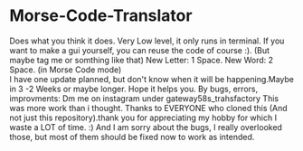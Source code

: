 # Morse-Code-Translator
Does what you think it does. Very Low level, it only runs in terminal. If you want to make a gui yourself, you can reuse the code of course :). (But maybe tag me or somthing like that) 
New Letter: 1 Space.
New Word: 2 Space. (in Morse Code mode)  
I have one update planned, but don't know when it will be happening.Maybe in 3 -2 Weeks or maybe longer.
Hope it helps you.
By bugs, errors, improvments: Dm me on instagram under gateway58s_trahsfactory
This was more work than i thought. Thanks to EVERYONE who cloned this (And not just this repository).thank you for appreciating my hobby for which I waste a LOT of time. :)
And I am sorry about the bugs, I really overlooked those, but most of them should be fixed now to work as intended. 
